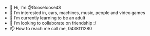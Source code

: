 - 👋 Hi, I’m @Gooseloose48
- 👀 I’m interested in, cars, machines, music, people and video games
- 🌱 I’m currently learning to be an adult
- 💞️ I’m looking to collaborate on friendship :/
- 📫 How to reach me call me, 0438111280

<!---
Gooseloose48/Gooseloose48 is a ✨ special ✨ repository because its `README.md` (this file) appears on your GitHub profile.
You can click the Preview link to take a look at your changes.
--->
